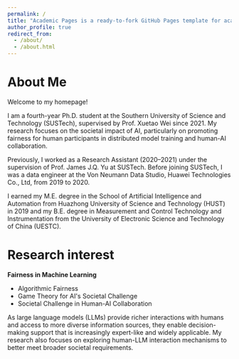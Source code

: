 ```yaml
---
permalink: /
title: "Academic Pages is a ready-to-fork GitHub Pages template for academic personal websites"
author_profile: true
redirect_from: 
  - /about/
  - /about.html
---
```


About Me
======
Welcome to my homepage!

I am a fourth-year Ph.D. student at the Southern University of Science and Technology (SUSTech), supervised by Prof. Xuetao Wei since 2021. My research focuses on the societal impact of AI, particularly on promoting fairness for human participants in distributed model training and human-AI collaboration.

Previously, I worked as a Research Assistant (2020–2021) under the supervision of Prof. James J.Q. Yu at SUSTech. Before joining SUSTech, I was a data engineer at the Von Neumann Data Studio, Huawei Technologies Co., Ltd, from 2019 to 2020.

I earned my M.E. degree in the School of Artificial Intelligence and Automation from Huazhong University of Science and Technology (HUST) in 2019 and my B.E. degree in Measurement and Control Technology and Instrumentation from the University of Electronic Science and Technology of China (UESTC).

Research interest
======
**Fairness in Machine Learning**
- Algorithmic Fairness
- Game Theory for AI's Societal Challenge
- Societal Challenge in Human-AI Collaboration

As large language models (LLMs) provide richer interactions with humans and access to more diverse information sources, they enable decision-making support that is increasingly expert-like and widely applicable. My research also focuses on exploring human-LLM interaction mechanisms to better meet broader societal requirements.


